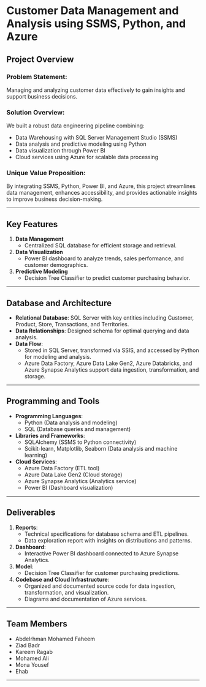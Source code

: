 # Customer Data Management and Analysis using SSMS, Python, and Azure

## Project Overview
### Problem Statement:
Managing and analyzing customer data effectively to gain insights and support business decisions.

### Solution Overview:
We built a robust data engineering pipeline combining:
- Data Warehousing with SQL Server Management Studio (SSMS)
- Data analysis and predictive modeling using Python
- Data visualization through Power BI
- Cloud services using Azure for scalable data processing

### Unique Value Proposition:
By integrating SSMS, Python, Power BI, and Azure, this project streamlines data management, enhances accessibility, and provides actionable insights to improve business decision-making.

---

## Key Features
1. **Data Management**  
   - Centralized SQL database for efficient storage and retrieval.
2. **Data Visualization**  
   - Power BI dashboard to analyze trends, sales performance, and customer demographics.
3. **Predictive Modeling**  
   - Decision Tree Classifier to predict customer purchasing behavior.

---

## Database and Architecture
- **Relational Database**: SQL Server with key entities including Customer, Product, Store, Transactions, and Territories.
- **Data Relationships**: Designed schema for optimal querying and data analysis.
- **Data Flow**:
  - Stored in SQL Server, transformed via SSIS, and accessed by Python for modeling and analysis.
  - Azure Data Factory, Azure Data Lake Gen2, Azure Databricks, and Azure Synapse Analytics support data ingestion, transformation, and storage.

---

## Programming and Tools
- **Programming Languages**:
  - Python (Data analysis and modeling)
  - SQL (Database queries and management)
- **Libraries and Frameworks**:
  - SQLAlchemy (SSMS to Python connectivity)
  - Scikit-learn, Matplotlib, Seaborn (Data analysis and machine learning)
- **Cloud Services**:
  - Azure Data Factory (ETL tool)
  - Azure Data Lake Gen2 (Cloud storage)
  - Azure Synapse Analytics (Analytics service)
  - Power BI (Dashboard visualization)

---

## Deliverables
1. **Reports**:
   - Technical specifications for database schema and ETL pipelines.
   - Data exploration report with insights on distributions and patterns.
2. **Dashboard**:
   - Interactive Power BI dashboard connected to Azure Synapse Analytics.
3. **Model**:
   - Decision Tree Classifier for customer purchasing predictions.
4. **Codebase and Cloud Infrastructure**:
   - Organized and documented source code for data ingestion, transformation, and visualization.
   - Diagrams and documentation of Azure services.

---

## Team Members
- Abdelrhman Mohamed Faheem  
- Ziad Badr  
- Kareem Ragab  
- Mohamed Ali  
- Mona Yousef  
- Ehab  

---

 
